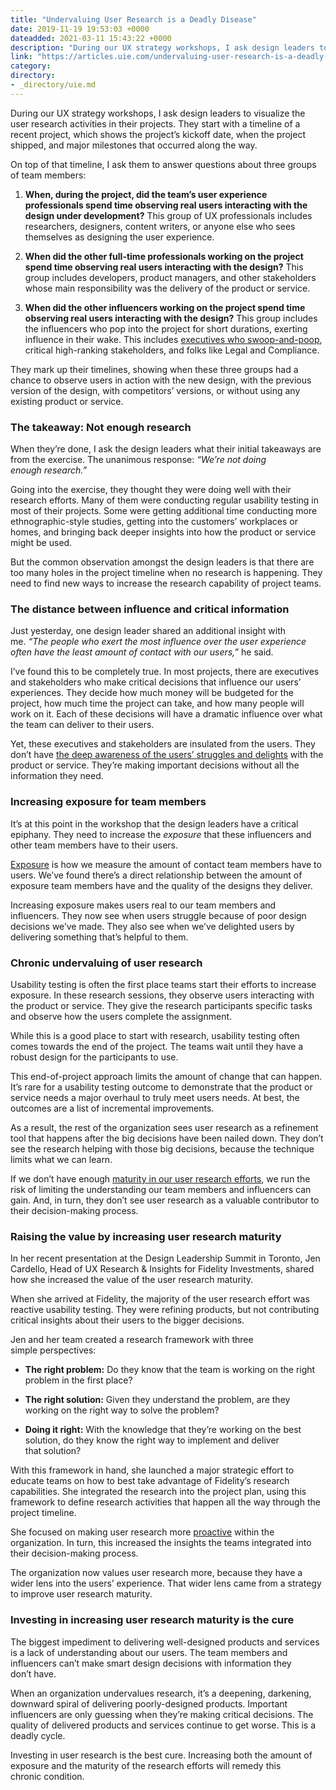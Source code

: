 ```yaml
---
title: "Undervaluing User Research is a Deadly Disease"
date: 2019-11-19 19:53:03 +0000
dateadded: 2021-03-11 15:43:22 +0000
description: "During our UX strategy workshops, I ask design leaders to visualize the user research activities in their projects. They start with a timeline of a recent project, which shows the project’s kickoff date, when the project shipped, and major milestones that occurred along the&nbsp;way. On top of that timeline, I ask them to answer questions […]"
link: "https://articles.uie.com/undervaluing-user-research-is-a-deadly-disease/"
category:
directory:
- _directory/uie.md
---
```

<p class="body-para">During our UX strategy workshops, I ask design leaders to visualize the user research activities in their projects. They start with a timeline of a recent project, which shows the project’s kickoff date, when the project shipped, and major milestones that occurred along the way.</p>
<p class="body-para">On top of that timeline, I ask them to answer questions about three groups of team members:</p>
<ol>
<li>
<p class="body-para"><strong>When, during the project, did the team’s user experience professionals spend time observing real users interacting with the design under development?</strong> This group of UX professionals includes researchers, designers, content writers, or anyone else who sees themselves as designing the user experience.</p>
</li>
<li>
<p class="body-para"><strong>When did the other full-time professionals working on the project spend time observing real users interacting with the design?</strong> This group includes developers, product managers, and other stakeholders whose main responsibility was the delivery of the product or service.</p>
</li>
<li>
<p class="body-para"><strong>When did the other influencers working on the project spend time observing real users interacting with the design?</strong> This group includes the influencers who pop into the project for short durations, exerting influence in their wake. This includes <a href="https://articles.uie.com/swoop_and_poop/" target="_blank" rel="noopener">executives who swoop-and-poop</a>, critical high-ranking stakeholders, and folks like Legal and Compliance.</p>
</li>
</ol>
<p class="body-para">They mark up their timelines, showing when these three groups had a chance to observe users in action with the new design, with the previous version of the design, with competitors’ versions, or without using any existing product or service.</p>
<h3 class="heading-3 pad-t-20">The takeaway: Not enough research</h3>
<p class="body-para">When they’re done, I ask the design leaders what their initial takeaways are from the exercise. The unanimous response: <em>“We’re not doing enough research.”</em></p>
<p class="body-para">Going into the exercise, they thought they were doing well with their research efforts. Many of them were conducting regular usability testing in most of their projects. Some were getting additional time conducting more ethnographic-style studies, getting into the customers’ workplaces or homes, and bringing back deeper insights into how the product or service might be used.</p>
<p class="body-para">But the common observation amongst the design leaders is that there are too many holes in the project timeline when no research is happening. They need to find new ways to increase the research capability of project teams.</p>
<h3 class="heading-3 pad-t-20">The distance between influence and critical information</h3>
<p class="body-para">Just yesterday, one design leader shared an additional insight with me. <em>“The people who exert the most influence over the user experience often have the least amount of contact with our users,”</em> he said.</p>
<p class="body-para">I’ve found this to be completely true. In most projects, there are executives and stakeholders who make critical decisions that influence our users’ experiences. They decide how much money will be budgeted for the project, how much time the project can take, and how many people will work on it. Each of these decisions will have a dramatic influence over what the team can deliver to their users.</p>
<p class="body-para">Yet, these executives and stakeholders are insulated from the users. They don’t have <a href="https://articles.uie.com/deep-awareness-of-the-current-experience/" target="_blank" rel="noopener">the deep awareness of the users’ struggles and delights</a> with the product or service. They’re making important decisions without all the information they need.</p>
<h3 class="heading-3 pad-t-20">Increasing exposure for team members</h3>
<p class="body-para">It’s at this point in the workshop that the design leaders have a critical epiphany. They need to increase the <em>exposure</em> that these influencers and other team members have to their users.</p>
<p class="body-para"><a href="https://articles.uie.com/user_exposure_hours/" target="_blank" rel="noopener">Exposure</a> is how we measure the amount of contact team members have to users. We’ve found there’s a direct relationship between the amount of exposure team members have and the quality of the designs they deliver.</p>
<p class="body-para">Increasing exposure makes users real to our team members and influencers. They now see when users struggle because of poor design decisions we’ve made. They also see when we’ve delighted users by delivering something that’s helpful to them.</p>
<h3 class="heading-3 pad-t-20">Chronic undervaluing of user research</h3>
<p class="body-para">Usability testing is often the first place teams start their efforts to increase exposure. In these research sessions, they observe users interacting with the product or service. They give the research participants specific tasks and observe how the users complete the assignment.</p>
<p class="body-para">While this is a good place to start with research, usability testing often comes towards the end of the project. The teams wait until they have a robust design for the participants to use.</p>
<p class="body-para">This end-of-project approach limits the amount of change that can happen. It’s rare for a usability testing outcome to demonstrate that the product or service needs a major overhaul to truly meet users needs. At best, the outcomes are a list of incremental improvements.</p>
<p class="body-para">As a result, the rest of the organization sees user research as a refinement tool that happens after the big decisions have been nailed down. They don’t see the research helping with those big decisions, because the technique limits what we can learn.</p>
<p class="body-para">If we don’t have enough <a href="https://articles.uie.com/how-a-team-matures-its-user-research-integration/" target="_blank" rel="noopener">maturity in our user research efforts</a>, we run the risk of limiting the understanding our team members and influencers can gain. And, in turn, they don’t see user research as a valuable contributor to their decision-making process.</p>
<h3 class="heading-3 pad-t-20">Raising the value by increasing user research maturity</h3>
<p class="body-para">In her recent presentation at the Design Leadership Summit in Toronto, Jen Cardello, Head of UX Research &amp; Insights for Fidelity Investments, shared how she increased the value of the user research maturity.</p>
<p class="body-para">When she arrived at Fidelity, the majority of the user research effort was reactive usability testing. They were refining products, but not contributing critical insights about their users to the bigger decisions.</p>
<p class="body-para">Jen and her team created a research framework with three simple perspectives:</p>
<ul>
<li>
<p class="body-para"><strong>The right problem:</strong> Do they know that the team is working on the right problem in the first place?</p>
</li>
<li>
<p class="body-para"><strong>The right solution:</strong> Given they understand the problem, are they working on the right way to solve the problem?</p>
</li>
<li>
<p class="body-para"><strong>Doing it right:</strong> With the knowledge that they’re working on the best solution, do they know the right way to implement and deliver that solution?</p>
</li>
</ul>
<p class="body-para">With this framework in hand, she launched a major strategic effort to educate teams on how to best take advantage of Fidelity’s research capabilities. She integrated the research into the project plan, using this framework to define research activities that happen all the way through the project timeline.</p>
<p class="body-para">She focused on making user research more <a href="https://articles.uie.com/proactive-ux-design-a-big-leap-requiring-baby-steps/" target="_blank" rel="noopener">proactive</a> within the organization. In turn, this increased the insights the teams integrated into their decision-making process.</p>
<p class="body-para">The organization now values user research more, because they have a wider lens into the users’ experience. That wider lens came from a strategy to improve user research maturity.</p>
<h3 class="heading-3 pad-t-20">Investing in increasing user research maturity is the cure</h3>
<p class="body-para">The biggest impediment to delivering well-designed products and services is a lack of understanding about our users. The team members and influencers can’t make smart design decisions with information they don’t have.</p>
<p class="body-para">When an organization undervalues research, it’s a deepening, darkening, downward spiral of delivering poorly-designed products. Important influencers are only guessing when they’re making critical decisions. The quality of delivered products and services continue to get worse. This is a deadly cycle.</p>
<p class="body-para">Investing in user research is the best cure. Increasing both the amount of exposure and the maturity of the research efforts will remedy this chronic condition.</p>
